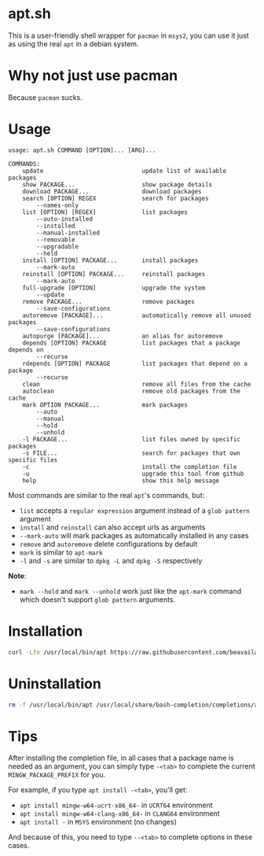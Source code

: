# apt.sh
This is a user-friendly shell wrapper for `pacman` in `msys2`, you can use it just as using the real `apt` in a debian system.

# Why not just use pacman
Because `pacman` sucks.

# Usage
```
usage: apt.sh COMMAND [OPTION]... [ARG]...

COMMANDS:
    update                            update list of available packages
    show PACKAGE...                   show package details
    download PACKAGE...               download packages
    search [OPTION] REGEX             search for packages
        --names-only
    list [OPTION] [REGEX]             list packages
        --auto-installed
        --installed
        --manual-installed
        --removable
        --upgradable
        --held
    install [OPTION] PACKAGE...       install packages
        --mark-auto
    reinstall [OPTION] PACKAGE...     reinstall packages
        --mark-auto
    full-upgrade [OPTION]             upgrade the system
        --update
    remove PACKAGE...                 remove packages
        --save-configurations
    autoremove [PACKAGE]...           automatically remove all unused packages
        --save-configurations
    autopurge [PACKAGE]...            an alias for autoremove
    depends [OPTION] PACKAGE          list packages that a package depends on
        --recurse
    rdepends [OPTION] PACKAGE         list packages that depend on a package
        --recurse
    clean                             remove all files from the cache
    autoclean                         remove old packages from the cache
    mark OPTION PACKAGE...            mark packages
        --auto
        --manual
        --hold
        --unhold
    -l PACKAGE...                     list files owned by specific packages
    -s FILE...                        search for packages that own specific files
    -c                                install the completion file
    -u                                upgrade this tool from github
    help                              show this help message
```
Most commands are similar to the real `apt`'s commands, but:
- `list` accepts a `regular expression` argument instead of a `glob pattern` argument
- `install` and `reinstall` can also accept urls as arguments
- `--mark-auto` will mark packages as automatically installed in any cases
- `remove` and `autoremove` delete configurations by default
- `mark` is similar to `apt-mark`
- `-l` and `-s` are similar to `dpkg -L` and `dpkg -S` respectively

**Note**:
- `mark --hold` and `mark --unhold` work just like the `apt-mark` command which doesn't support `glob pattern` arguments.

# Installation
```bash
curl -Lfo /usr/local/bin/apt https://raw.githubusercontent.com/beavailable/apt.sh/main/apt.sh
```

# Uninstallation
```bash
rm -f /usr/local/bin/apt /usr/local/share/bash-completion/completions/apt
```

# Tips
After installing the completion file, in all cases that a package name is needed as an argument, you can simply type `-<tab>` to complete the current `MINGW_PACKAGE_PREFIX` for you.

For example, if you type `apt install -<tab>`, you'll get:
- `apt install mingw-w64-ucrt-x86_64-` in `UCRT64` environment
- `apt install mingw-w64-clang-x86_64-` in `CLANG64` environment
- `apt install -` in `MSYS` environment (no changes)

And because of this, you need to type `--<tab>` to complete options in these cases.
